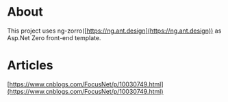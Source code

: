 # About

This project uses ng-zorro([https://ng.ant.design](https://ng.ant.design)) as Asp.Net Zero front-end template.

# Articles

[https://www.cnblogs.com/FocusNet/p/10030749.html](https://www.cnblogs.com/FocusNet/p/10030749.html)